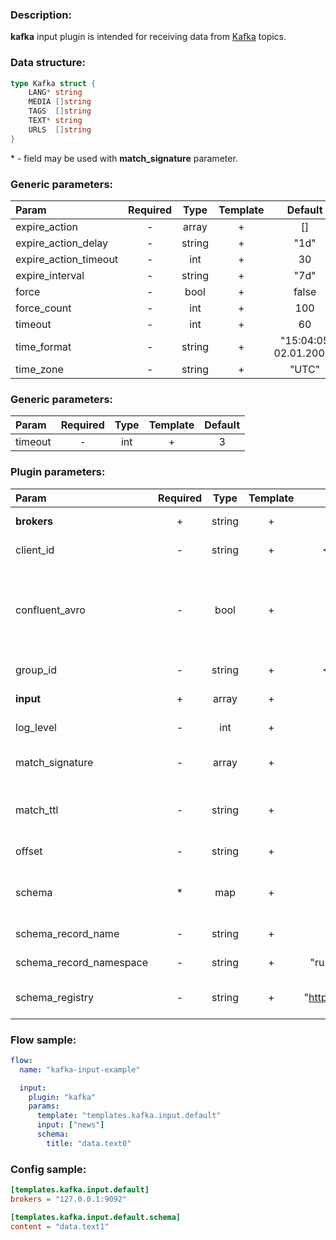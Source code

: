 ### Description:

**kafka** input plugin is intended for receiving data from [Kafka](https://kafka.apache.org/) topics.  

### Data structure:

```go
type Kafka struct {
	LANG* string
	MEDIA []string
	TAGS  []string
	TEXT* string
	URLS  []string
}
```

&ast; - field may be used with **match_signature** parameter.

### Generic parameters:

| Param                 | Required |  Type  | Template |        Default        |
|:----------------------|:--------:|:------:|:--------:|:---------------------:|
| expire_action         |    -     | array  |    +     |          []           |
| expire_action_delay   |    -     | string |    +     |         "1d"          |
| expire_action_timeout |    -     |  int   |    +     |          30           |
| expire_interval       |    -     | string |    +     |         "7d"          |
| force                 |    -     |  bool  |    +     |         false         |
| force_count           |    -     |  int   |    +     |          100          |
| timeout               |    -     |  int   |    +     |          60           |
| time_format           |    -     | string |    +     | "15:04:05 02.01.2006" |
| time_zone             |    -     | string |    +     |         "UTC"         |

### Generic parameters:

| Param   | Required | Type | Template | Default |
|:--------|:--------:|:----:|:--------:|:-------:|
| timeout |    -     | int  |    +     |    3    |


### Plugin parameters:

| Param                   | Required | Type   | Template | Default                 | Example                      | Description                                                                                                                                                                                                                    |
|:------------------------|:--------:|:------:|:--------:|:-----------------------:|:----------------------------:|:-------------------------------------------------------------------------------------------------------------------------------------------------------------------------------------------------------------------------------|
| **brokers**             | +        | string | +        | ""                      | "127.0.0.1:9092,host:1111"   | List of Kafka brokers.                                                                                                                                                                                                         |
| client_id               | -        | string | +        | <FLOW_NAME>             | "gosquito"                   | Client identification.                                                                                                                                                                                                         |
| confluent_avro          | -        | bool   | +        | false                   | true                         | Get [Confluent Avro)](https://docs.confluent.io/platform/current/schema-registry/serdes-develop/index.html#wire-format) schema from [Confluent schema registry](https://docs.confluent.io/current/schema-registry/index.html). |
| group_id                | -        | string | +        | <FLOW_NAME>             | "gosquito"                   | Group identification.                                                                                                                                                                                                          |
| **input**               | +        | array  | +        | []                      | ["news"]                     | List of Kafka topics.                                                                                                                                                                                                          |
| log_level               | -        | int    | +        | 0                       | 7                            | librdkafka log level.                                                                                                                                                                                                          |
| match_signature         | -        | array  | +        | "[]"                    | ["data.text0", "data.text9"] | Match new messages by signature.                                                                                                                                                                                               |
| match_ttl               | -        | string | +        | "1d"                    | "24h"                        | TTL (Time To Live) for matched signatures.                                                                                                                                                                                     |
| offset                  | -        | string | +        | "end"                   | "beginning"                  | Client identification.                                                                                                                                                                                                         |
| schema                  | *        | map    | +        | map[]                   | see example                  | Dynamic schema for Kafka messages.                                                                                                                                                                                             |
| schema_record_name      | -        | string | +        | "DataItem"              | "event"                      | [Avro record name](http://avro.apache.org/docs/current/spec.html).                                                                                                                                                             |
| schema_record_namespace | -        | string | +        | "ru.livelace.gosquito"  | "com.example"                | [Avro record namespace](http://avro.apache.org/docs/current/spec.html).                                                                                                                                                        |
| schema_registry         | -        | string | +        | "http://127.0.0.1:8081" | "https://host.example.com"   | [Confluent schema registry](https://docs.confluent.io/current/schema-registry/index.html).                                                                                                                                     |

### Flow sample:

```yaml
flow:
  name: "kafka-input-example"

  input:
    plugin: "kafka"
    params:
      template: "templates.kafka.input.default"
      input: ["news"]
      schema:
        title: "data.text0"
```

### Config sample:

```toml
[templates.kafka.input.default]
brokers = "127.0.0.1:9092"

[templates.kafka.input.default.schema]
content = "data.text1"
```

